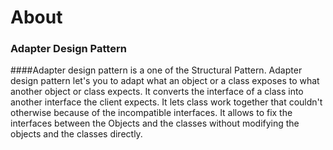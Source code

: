 # About

### Adapter Design Pattern 

####Adapter design pattern is a one of the Structural Pattern.
Adapter design pattern let's you to adapt what an object or a class exposes to what another object or class expects.
It converts the interface of a class into another interface the client expects. It lets class work together that couldn't otherwise because of the incompatible interfaces.
It allows to fix the interfaces between the Objects and the classes without modifying the objects and the classes directly.